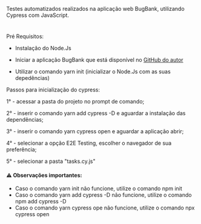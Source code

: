 Testes automatizados realizados na aplicação web BugBank, utilizando Cypress com JavaScript.
#
Pré Requisitos: 
* Instalação do Node.Js

* Iniciar a aplicação BugBank que está disponível no [GitHub do autor](https://github.com/jhonatasmatos/bugbank)

* Utilizar o comando yarn init (inicializar o Node.Js com as suas depedências)

Passos para inicialização do cypress:

1° - acessar a pasta do projeto no prompt de comando;

2° - inserir o comando yarn add cypress -D e aguardar a instalação das dependências;

3° - inserir o comando yarn cypress open e aguardar a aplicação abrir;

4° - selecionar a opção E2E Testing, escolher o navegador de sua preferência;

5° - selecionar a pasta "tasks.cy.js"


#### ⚠️ Observações importantes:
* Caso o comando yarn init não funcione, utilize o comando npm init
* Caso o comando yarn add cypress -D não funcione, utilize o comando npm add cypress -D
* Caso o comando yarn cypress ope não funcione, utilize o comando npx cypress open
